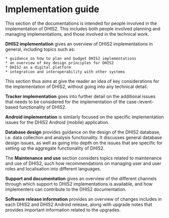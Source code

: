 # Implementation guide
This section of the documentations is intended for people involved in the implementation of DHIS2. This includes both people involved planning and managing implementations, and those involved in the technical work.

**DHIS2 implementation** gives an overview of DHIS2 implementations in general, including topics such as:
	
	* guidance on how to plan and budget DHIS2 implementations
	* an overview of key design principles for DHIS2
	* DHIS2 as a digital platform
	* integration and interoperability with other systems

This section thus aims at give the reader an idea of key considerations for the implementation of DHIS2, without going into any technical detail.

**Tracker implementation** goes into further detail on the additional issues that needs to be considered for the implementation of the case-/event-based functionality of DHIS2.

**Android implementation** is similarly focused on the specific implementation issues for the DHIS2 Android (mobile) application.

**Database design** provides guidance on the design of the DHIS2 database, i.e. data collection and analysis functionality. It discusses general database design issues, as well as going into depth on the issues that are specific for setting up the aggregate functionality of DHIS2.

The **Maintenance and use** section considers topics related to maintenance and use of DHIS2, such how recommendations on managing user and user roles and localisation into different languages.

**Support and documentation** gives an overview of the different channels through which support to DHIS2 implementations is available, and how implementers can contribute to the DHIS2 documentation.

**Software release information** provides an overview of changes includes in each DHIS2 and DHIS2 Android release, along with upgrade notes that provides important information related to the upgrades.
